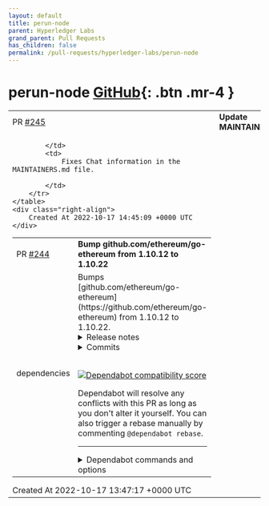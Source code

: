 ```yaml
---
layout: default
title: perun-node
parent: Hyperledger Labs
grand_parent: Pull Requests
has_children: false
permalink: /pull-requests/hyperledger-labs/perun-node
---
```


# perun-node <span class="fs-3 right-align">[GitHub](https://github.com/hyperledger-labs/perun-node){: .btn .mr-4 }</span>


<div>
    <table>
        <tr>
            <td>
                PR <a href="https://github.com/hyperledger-labs/perun-node/pull/245" class=".btn">#245</a>
            </td>
            <td>
                <b>
                    Update MAINTAINERS.md
                </b>
            </td>
        </tr>
        <tr>
            <td>
                
            </td>
            <td>
                Fixes Chat information in the MAINTAINERS.md file.

            </td>
        </tr>
    </table>
    <div class="right-align">
        Created At 2022-10-17 14:45:09 +0000 UTC
    </div>
</div>

<div>
    <table>
        <tr>
            <td>
                PR <a href="https://github.com/hyperledger-labs/perun-node/pull/244" class=".btn">#244</a>
            </td>
            <td>
                <b>
                    Bump github.com/ethereum/go-ethereum from 1.10.12 to 1.10.22
                </b>
            </td>
        </tr>
        <tr>
            <td>
                <span class="chip">dependencies</span>
            </td>
            <td>
                Bumps [github.com/ethereum/go-ethereum](https://github.com/ethereum/go-ethereum) from 1.10.12 to 1.10.22.
<details>
<summary>Release notes</summary>
<p><em>Sourced from <a href="https://github.com/ethereum/go-ethereum/releases">github.com/ethereum/go-ethereum's releases</a>.</em></p>
<blockquote>
<h2>Promavess (v1.10.22)</h2>
<h3>WARNING: This release seems to contain a regression that can corrupt the local state. Please hold on with updating while we investigate the issue!</h3>
<hr />
<p>Geth v1.10.22 <strong>enables the Merge for the Ethereum mainnet at a Terminal Total Difficulty of</strong> <code>58_750_000_000_000_000_000_000</code>.</p>
<p>This TTD is expected to be reached on the 15. September 2022.</p>
<h4>Merge EIPs</h4>
<ul>
<li><a href="https://eips.ethereum.org/EIPS/eip-3675">EIP-3676</a>: Upgrade consensus to Proof-of-Stake</li>
<li><a href="https://eips.ethereum.org/EIPS/eip-4399">EIP-4339</a>: Supplant DIFFICULTY opcode with PREVRANDAO</li>
</ul>
<h4>Additional notes about the merge changes</h4>
<ul>
<li>This release configures the Terminal Total Difficulty for mainnet. (<a href="https://github-redirect.dependabot.com/ethereum/go-ethereum/pull/25528">#25528</a>)</li>
<li>Many engine API issues found by hive have been fixed for this release. (<a href="https://github-redirect.dependabot.com/ethereum/go-ethereum/pull/25552">#25552</a>, <a href="https://github-redirect.dependabot.com/ethereum/go-ethereum/pull/25423">#25423</a>, <a href="https://github-redirect.dependabot.com/ethereum/go-ethereum/pull/25414">#25414</a>, <a href="https://github-redirect.dependabot.com/ethereum/go-ethereum/pull/25416">#25416</a>, <a href="https://github-redirect.dependabot.com/ethereum/go-ethereum/pull/25428">#25428</a>)</li>
<li>The Goerli testnet is now internally configured as 'successfully merged'. (<a href="https://github-redirect.dependabot.com/ethereum/go-ethereum/pull/25519">#25519</a>, <a href="https://github-redirect.dependabot.com/ethereum/go-ethereum/pull/24538">#24538</a>)</li>
</ul>
<h4>JSON-RPC API</h4>
<ul>
<li>The log filtering system now uses a LRU cache for block logs, speeding up repeated queries for the same block range. The cache size can be configured using the <code>--cache.blocklogs</code> command-line flag. (<a href="https://github-redirect.dependabot.com/ethereum/go-ethereum/pull/25459">#25459</a>)</li>
<li><code>eth_createAccessList</code> is now much faster when no gas limit is provided. (<a href="https://github-redirect.dependabot.com/ethereum/go-ethereum/pull/25467">#25467</a>)</li>
<li><code>eth_feeHistory</code> now also works with the <code>finalized</code> block specifier. (<a href="https://github-redirect.dependabot.com/ethereum/go-ethereum/pull/25442">#25442</a>)</li>
<li>The built-in callTracer now supports an option <code>onlyTopCall</code>. Enabling this option makes the tracer skip internal calls. We added this option to enable use of the <code>callTracer</code> to get the return data of reverted transactions. (<a href="https://github-redirect.dependabot.com/ethereum/go-ethereum/pull/25430">#25430</a>)</li>
</ul>
<h4>Go-library changes</h4>
<ul>
<li>Storage of trie node hash preimages is now disabled by default. You can enable it again using the <code>--cache.preimages</code> flag. (<a href="https://github-redirect.dependabot.com/ethereum/go-ethereum/pull/25287">#25287</a>, <a href="https://github-redirect.dependabot.com/ethereum/go-ethereum/pull/25538">#25538</a>, <a href="https://github-redirect.dependabot.com/ethereum/go-ethereum/pull/25533">#25533</a>)</li>
<li>The ethash mining implemenation now removes temporary DAG files, which could be left of disk when geth was interrupted while generating a DAG. (<a href="https://github-redirect.dependabot.com/ethereum/go-ethereum/pull/25381">#25381</a>)</li>
<li>ethclient now supports the <code>eth_feeHistory</code> method. (<a href="https://github-redirect.dependabot.com/ethereum/go-ethereum/pull/25403">#25403</a>)</li>
<li>The eth wire protocol test suite now supports protocol version eth/67. (<a href="https://github-redirect.dependabot.com/ethereum/go-ethereum/pull/25306">#25306</a>)</li>
<li>RLP-decoding of trie nodes is ~33% faster due to reduced allocations in the decoder. (<a href="https://github-redirect.dependabot.com/ethereum/go-ethereum/pull/25357">#25357</a>)</li>
<li>The RPC server supports a new option <code>ReadHeaderTimeout</code>. (<a href="https://github-redirect.dependabot.com/ethereum/go-ethereum/pull/25338">#25338</a>)</li>
<li>Registering of clef ruleset UIs should now work correctly. (<a href="https://github-redirect.dependabot.com/ethereum/go-ethereum/pull/25455">#25455</a>)</li>
</ul>
<h4>Build</h4>
<ul>
<li>Geth binaries in docker are now statically-linked. (<a href="https://github-redirect.dependabot.com/ethereum/go-ethereum/pull/25492">#25492</a>)</li>
<li>This release is built using Go 1.18.5. (<a href="https://github-redirect.dependabot.com/ethereum/go-ethereum/pull/25461">#25461</a>)</li>
</ul>
<p>For a full rundown of the changes please consult the Geth <a href="https://github.com/ethereum/go-ethereum/milestone/134?closed=1">1.10.22 release milestone</a></p>
<hr />
<p>As with all our previous releases, you can find the:</p>
<ul>
<li>Pre-built binaries for all platforms on our <a href="https://geth.ethereum.org/downloads/">downloads page</a>.</li>
<li>Docker images published under <a href="https://cloud.docker.com/u/ethereum/repository/docker/ethereum/client-go"><code>ethereum/client-go</code></a>.</li>
<li>Ubuntu packages in our <a href="https://launchpad.net/~ethereum/+archive/ubuntu/ethereum">Launchpad PPA repository</a>.</li>
</ul>
<!-- raw HTML omitted -->
</blockquote>
<p>... (truncated)</p>
</details>
<details>
<summary>Commits</summary>
<ul>
<li><a href="https://github.com/ethereum/go-ethereum/commit/2de49b04e56cf07f011d6d91f9d5c08847aabe8e"><code>2de49b0</code></a> params: release go-ethereum v1.10.22</li>
<li><a href="https://github.com/ethereum/go-ethereum/commit/395f3d4bf689c199e93e05af57ebff09b10f1c9a"><code>395f3d4</code></a> eth/catalyst: warn less frequently if no beacon client is available (<a href="https://github-redirect.dependabot.com/ethereum/go-ethereum/issues/25569">#25569</a>)</li>
<li><a href="https://github.com/ethereum/go-ethereum/commit/02418c2fa965e61f5bc1e66e1063482eb5293e5d"><code>02418c2</code></a> Revert &quot;eth/fetcher: don't spend too much time on transaction inclusion&quot; (<a href="https://github-redirect.dependabot.com/ethereum/go-ethereum/issues/25">#25</a>...</li>
<li><a href="https://github.com/ethereum/go-ethereum/commit/0ce494b60cd00d70f1f9f2dd0b9bfbd76204168a"><code>0ce494b</code></a> eth/fetcher: don't spend too much time on transaction inclusion (<a href="https://github-redirect.dependabot.com/ethereum/go-ethereum/issues/25524">#25524</a>)</li>
<li><a href="https://github.com/ethereum/go-ethereum/commit/ac7ad811b4d2ba0b93f9272e2487253026620b48"><code>ac7ad81</code></a> internal/ethapi: fix build regression (<a href="https://github-redirect.dependabot.com/ethereum/go-ethereum/issues/25555">#25555</a>)</li>
<li><a href="https://github.com/ethereum/go-ethereum/commit/08658806268f4c570c682e87681881ac35123fe9"><code>0865880</code></a> accounts/abi: fix set function (<a href="https://github-redirect.dependabot.com/ethereum/go-ethereum/issues/25477">#25477</a>)</li>
<li><a href="https://github.com/ethereum/go-ethereum/commit/36874b63a1b56eed2b8e4b47ccea0337920b84b8"><code>36874b6</code></a> eth/filters: add global block logs cache (<a href="https://github-redirect.dependabot.com/ethereum/go-ethereum/issues/25459">#25459</a>)</li>
<li><a href="https://github.com/ethereum/go-ethereum/commit/77308cd6fceb99e276c1e2753d92ff82c6f1a962"><code>77308cd</code></a> consensus/beacon: check ttd reached on pos blocks (<a href="https://github-redirect.dependabot.com/ethereum/go-ethereum/issues/25552">#25552</a>)</li>
<li><a href="https://github.com/ethereum/go-ethereum/commit/9762ddf8b0e9d471600c99f158479912f4870c52"><code>9762ddf</code></a> cmd/geth: parse uint64 value with ParseUint instead of Atoi (<a href="https://github-redirect.dependabot.com/ethereum/go-ethereum/issues/25545">#25545</a>)</li>
<li><a href="https://github.com/ethereum/go-ethereum/commit/656dc8cc0034d3dd57b5e1baecb788d9c4e9929d"><code>656dc8c</code></a> eth, les: unlock downloader peerSet if there's an error (<a href="https://github-redirect.dependabot.com/ethereum/go-ethereum/issues/25546">#25546</a>)</li>
<li>Additional commits viewable in <a href="https://github.com/ethereum/go-ethereum/compare/v1.10.12...v1.10.22">compare view</a></li>
</ul>
</details>
<br />


[![Dependabot compatibility score](https://dependabot-badges.githubapp.com/badges/compatibility_score?dependency-name=github.com/ethereum/go-ethereum&package-manager=go_modules&previous-version=1.10.12&new-version=1.10.22)](https://docs.github.com/en/github/managing-security-vulnerabilities/about-dependabot-security-updates#about-compatibility-scores)

Dependabot will resolve any conflicts with this PR as long as you don't alter it yourself. You can also trigger a rebase manually by commenting `@dependabot rebase`.

[//]: # (dependabot-automerge-start)
[//]: # (dependabot-automerge-end)

---

<details>
<summary>Dependabot commands and options</summary>
<br />

You can trigger Dependabot actions by commenting on this PR:
- `@dependabot rebase` will rebase this PR
- `@dependabot recreate` will recreate this PR, overwriting any edits that have been made to it
- `@dependabot merge` will merge this PR after your CI passes on it
- `@dependabot squash and merge` will squash and merge this PR after your CI passes on it
- `@dependabot cancel merge` will cancel a previously requested merge and block automerging
- `@dependabot reopen` will reopen this PR if it is closed
- `@dependabot close` will close this PR and stop Dependabot recreating it. You can achieve the same result by closing it manually
- `@dependabot ignore this major version` will close this PR and stop Dependabot creating any more for this major version (unless you reopen the PR or upgrade to it yourself)
- `@dependabot ignore this minor version` will close this PR and stop Dependabot creating any more for this minor version (unless you reopen the PR or upgrade to it yourself)
- `@dependabot ignore this dependency` will close this PR and stop Dependabot creating any more for this dependency (unless you reopen the PR or upgrade to it yourself)
- `@dependabot use these labels` will set the current labels as the default for future PRs for this repo and language
- `@dependabot use these reviewers` will set the current reviewers as the default for future PRs for this repo and language
- `@dependabot use these assignees` will set the current assignees as the default for future PRs for this repo and language
- `@dependabot use this milestone` will set the current milestone as the default for future PRs for this repo and language

You can disable automated security fix PRs for this repo from the [Security Alerts page](https://github.com/hyperledger-labs/perun-node/network/alerts).

</details>
            </td>
        </tr>
    </table>
    <div class="right-align">
        Created At 2022-10-17 13:47:17 +0000 UTC
    </div>
</div>

